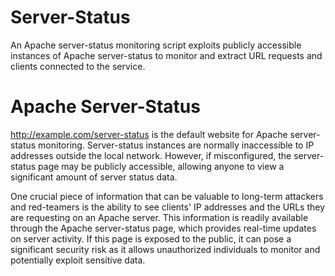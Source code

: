 # Server-Status
An Apache server-status monitoring script exploits publicly accessible instances of Apache server-status to monitor and extract URL requests and clients connected to the service.


# Apache Server-Status
http://example.com/server-status is the default website for Apache server-status monitoring. Server-status instances are normally inaccessible to IP addresses outside the local network. However, if misconfigured, the server-status page may be publicly accessible, allowing anyone to view a significant amount of server status data.

One crucial piece of information that can be valuable to long-term attackers and red-teamers is the ability to see clients' IP addresses and the URLs they are requesting on an Apache server. This information is readily available through the Apache server-status page, which provides real-time updates on server activity. If this page is exposed to the public, it can pose a significant security risk as it allows unauthorized individuals to monitor and potentially exploit sensitive data.
